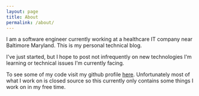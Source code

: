 ```yaml
---
layout: page
title: About
permalink: /about/
---
```


I am a software engineer currently working at a healthcare IT company near Baltimore Maryland. This is my personal technical blog. 

I've just started, but I hope to post not infrequently on new technologies I'm learning or technical issues I'm currently facing.

To see some of my code visit my github profile [here](https://github.com/bdrupieski). Unfortunately most of what I work on is closed source so this currently only contains some things I work on in my free time.